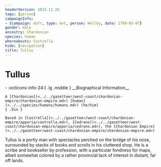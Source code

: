 ```yaml
---
headerVersion: 2023.11.25
tags: [person]
campaignInfo:
- {campaign: dufr, type: met, person: Wellby, date: 1749-05-07}
gender: male
ancestry: Chardonian
species: human
whereabouts: Castrella
hide: [navigation]
title: Tullus
---
```

# Tullus
<div class="grid cards ext-narrow-margin ext-one-column" markdown>
- :octicons-info-24:{ .lg .middle } __Biographical Information__

    A [Chardonian](<../../gazetteer/west-coast/chardonian-empire/chardonian-empire.md>) [human](<../../species/humans/humans.md>) (he/him)  
    { .bio }

    Based in [Castrella](<../../gazetteer/west-coast/chardonian-empire/apporia/castrella.md>), [Cedrano](<../../gazetteer/west-coast/chardonian-empire/apporia/cedrano.md>), the [Chardonian Empire](<../../gazetteer/west-coast/chardonian-empire/chardonian-empire.md>)
</div>



Tullus is a portly man with spectacles perched on the bridge of his nose, surrounded by stacks of books and scrolls in his cluttered shop. He is a scribe and bookseller by profession, with a particular fondness for maps, albeit somewhat colored by a rather provincial lack of interest in distant, far off lands. 

